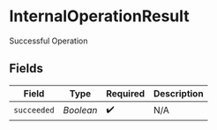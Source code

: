 # InternalOperationResult

Successful Operation


## Fields

| Field              | Type               | Required           | Description        |
| ------------------ | ------------------ | ------------------ | ------------------ |
| `succeeded`        | *Boolean*          | :heavy_check_mark: | N/A                |